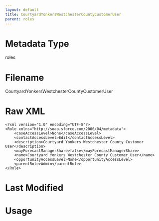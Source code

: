 ```yaml
---
layout: default
title: CourtyardYonkersWestchesterCountyCustomerUser
parent: roles
---
```

# Metadata Type
roles


# Filename 
CourtyardYonkersWestchesterCountyCustomerUser


# Raw XML
```
<?xml version="1.0" encoding="UTF-8"?>
<Role xmlns="http://soap.sforce.com/2006/04/metadata">
    <caseAccessLevel>None</caseAccessLevel>
    <contactAccessLevel>Edit</contactAccessLevel>
    <description>Courtyard Yonkers Westchester County Customer User</description>
    <mayForecastManagerShare>false</mayForecastManagerShare>
    <name>Courtyard Yonkers Westchester County Customer User</name>
    <opportunityAccessLevel>None</opportunityAccessLevel>
    <parentRole>Admin</parentRole>
</Role>
```


# Last Modified


# Usage
